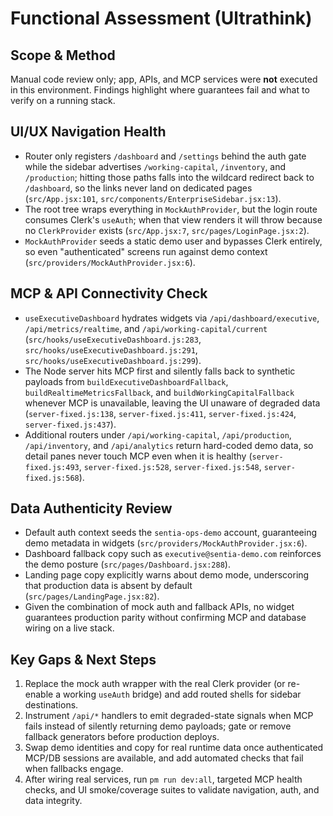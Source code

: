 # Functional Assessment (Ultrathink)

## Scope & Method
Manual code review only; app, APIs, and MCP services were **not** executed in this environment. Findings highlight where guarantees fail and what to verify on a running stack.

## UI/UX Navigation Health
- Router only registers `/dashboard` and `/settings` behind the auth gate while the sidebar advertises `/working-capital`, `/inventory`, and `/production`; hitting those paths falls into the wildcard redirect back to `/dashboard`, so the links never land on dedicated pages (`src/App.jsx:101`, `src/components/EnterpriseSidebar.jsx:13`).
- The root tree wraps everything in `MockAuthProvider`, but the login route consumes Clerk's `useAuth`; when that view renders it will throw because no `ClerkProvider` exists (`src/App.jsx:7`, `src/pages/LoginPage.jsx:2`).
- `MockAuthProvider` seeds a static demo user and bypasses Clerk entirely, so even "authenticated" screens run against demo context (`src/providers/MockAuthProvider.jsx:6`).

## MCP & API Connectivity Check
- `useExecutiveDashboard` hydrates widgets via `/api/dashboard/executive`, `/api/metrics/realtime`, and `/api/working-capital/current` (`src/hooks/useExecutiveDashboard.js:283`, `src/hooks/useExecutiveDashboard.js:291`, `src/hooks/useExecutiveDashboard.js:299`).
- The Node server hits MCP first and silently falls back to synthetic payloads from `buildExecutiveDashboardFallback`, `buildRealtimeMetricsFallback`, and `buildWorkingCapitalFallback` whenever MCP is unavailable, leaving the UI unaware of degraded data (`server-fixed.js:138`, `server-fixed.js:411`, `server-fixed.js:424`, `server-fixed.js:437`).
- Additional routers under `/api/working-capital`, `/api/production`, `/api/inventory`, and `/api/analytics` return hard-coded demo data, so detail panes never touch MCP even when it is healthy (`server-fixed.js:493`, `server-fixed.js:528`, `server-fixed.js:548`, `server-fixed.js:568`).

## Data Authenticity Review
- Default auth context seeds the `sentia-ops-demo` account, guaranteeing demo metadata in widgets (`src/providers/MockAuthProvider.jsx:6`).
- Dashboard fallback copy such as `executive@sentia-demo.com` reinforces the demo posture (`src/pages/Dashboard.jsx:288`).
- Landing page copy explicitly warns about demo mode, underscoring that production data is absent by default (`src/pages/LandingPage.jsx:82`).
- Given the combination of mock auth and fallback APIs, no widget guarantees production parity without confirming MCP and database wiring on a live stack.

## Key Gaps & Next Steps
1. Replace the mock auth wrapper with the real Clerk provider (or re-enable a working `useAuth` bridge) and add routed shells for sidebar destinations.
2. Instrument `/api/*` handlers to emit degraded-state signals when MCP fails instead of silently returning demo payloads; gate or remove fallback generators before production deploys.
3. Swap demo identities and copy for real runtime data once authenticated MCP/DB sessions are available, and add automated checks that fail when fallbacks engage.
4. After wiring real services, run `pm run dev:all`, targeted MCP health checks, and UI smoke/coverage suites to validate navigation, auth, and data integrity.
